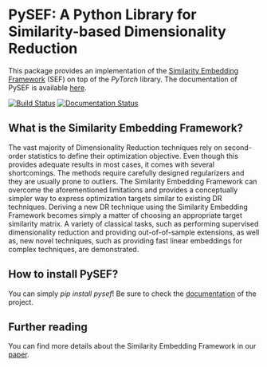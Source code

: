 # PySEF: A Python Library for Similarity-based Dimensionality Reduction
This package provides an implementation of the [Similarity Embedding Framework](https://arxiv.org/abs/1706.05692) (SEF) on top of the *PyTorch* library. The documentation of PySEF is available [here](https://pysef.readthedocs.io).

[![Build Status](https://travis-ci.org/passalis/sef.svg?branch=master)](https://travis-ci.org/passalis/sef)
[![Documentation Status](https://readthedocs.org/projects/pysef/badge/?version=latest)](http://pysef.readthedocs.io/en/latest/?badge=latest)

## What is the Similarity Embedding Framework?
The vast majority of Dimensionality Reduction techniques rely on second-order statistics to define their optimization objective. Even though this provides adequate results in most cases, it comes with several shortcomings. The methods require carefully designed regularizers and they are usually prone to outliers. The Similarity Embedding Framework can overcome the aforementioned limitations and provides a conceptually simpler way to express optimization targets similar to existing DR techniques. Deriving a new DR technique using the Similarity Embedding Framework becomes simply a matter of choosing an appropriate target similarity matrix. A variety of classical tasks, such as performing supervised dimensionality reduction and providing out-of-of-sample extensions, as well as, new novel techniques, such as providing fast linear embeddings for complex techniques, are demonstrated. 

## How to install PySEF?
You can simply *pip install pysef*! Be sure to check the [documentation](https://pysef.readthedocs.io) of the project.

## Further reading

You can find more details about the Similarity Embedding Framework in our [paper](https://arxiv.org/abs/1706.05692).


